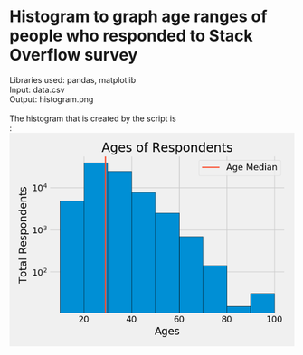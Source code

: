 # Histogram to graph age ranges of people who responded to Stack Overflow survey

Libraries used: pandas, matplotlib<br />
Input: data.csv<br />
Output: histogram.png<br />
<br />
The histogram that is created by the script is <br />:
![Histogram Depicted](https://github.com/tebbythomas/Data_Visualization_Projects/blob/master/Histograms/histogram.png)
